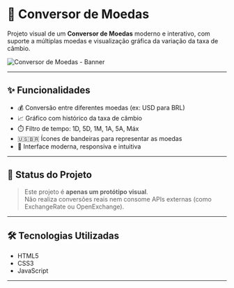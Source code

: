 # 💱 Conversor de Moedas 

Projeto visual de um **Conversor de Moedas** moderno e interativo, com suporte a múltiplas moedas e visualização gráfica da variação da taxa de câmbio.

![Conversor de Moedas - Banner](https://cdn.discordapp.com/attachments/1391962815753097308/1400985319616151722/image.png?ex=688ea0c1&is=688d4f41&hm=04f36554a365be340cd9405bd179e2812658102ac1fcbb5c650e98ee8606411f&)

---

## ✨ Funcionalidades

- 💰 Conversão entre diferentes moedas (ex: USD para BRL)
- 📈 Gráfico com histórico da taxa de câmbio
- ⏱️ Filtro de tempo: 1D, 5D, 1M, 1A, 5A, Máx
- 🇺🇸🇧🇷 Ícones de bandeiras para representar as moedas
- 🎨 Interface moderna, responsiva e intuitiva

---

## 🧪 Status do Projeto

> Este projeto é **apenas um protótipo visual**.  
Não realiza conversões reais nem consome APIs externas (como ExchangeRate ou OpenExchange).

---

## 🛠️ Tecnologias Utilizadas

- HTML5
- CSS3
- JavaScript
---



